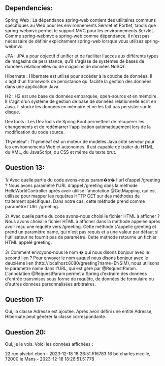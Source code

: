 Dependencies:
-------------------------
Spring Web : La dépendance spring-web contient des utilitaires communs spécifiques au Web pour les environnements Servlet et Portlet, tandis que spring-webmvc permet le support MVC pour les environnements Servlet. Comme spring-webmvc a spring-web comme dépendance, il n'est pas nécessaire de définir explicitement spring-web lorsque vous utilisez spring-webmvc.

JPA : JPA a pour objectif d'unifier et de faciliter l'accès aux différents types de magasins de persistance, qu'il s'agisse de systèmes de bases de données relationnelles ou de magasins de données NoSQL.

Hibernate : Hibernate est utilisé pour accéder à la couche de données. Il s'agit d'un framework de persistance qui facilite la gestion des données dans une application Java.

H2 : H2 est une base de données embarquée, open-source et en mémoire. Il s'agit d'un système de gestion de base de données relationnelle écrit en Java. Il stocke les données en mémoire et ne les fait pas persister sur le disque.

DevTools : Les DevTools de Spring Boot permettent de récupérer les changements et de redémarrer l'application automatiquement lors de la modification du code source.

Thymeleaf : Thymeleaf est un moteur de modèles Java côté serveur pour les environnements Web et autonomes. Il est capable de traiter du HTML, du XML, du JavaScript, du CSS et même du texte brut.

Question 13:
-------------------------

1/  Avec quelle partie du code avons-nous param�tr� l'url d'appel /greeting ?
	Nous avons paramétré l'URL d'appel /greeting dans la méthode HelloWorldController après avoir utilisé l'annotation @GetMapping, qui est utilisée pour mapper les requêtes HTTP GET sur des méthodes de traitement spécifiques. Dans notre cas, cette méthode prend comme paramètre l'URL /greeting.

2/  Avec quelle partie du code avons-nous choisi le fichier HTML à afficher ?
	Nous avons choisi le fichier HTML à afficher dans la méthode appelée après avoir reçu une requête vers /greeting. Cette méthode s'appelle greeting et prend un paramètre name, qui n'est pas requis et a une valeur par défaut si l'utilisateur ne fournit pas de paramètre. Cette méthode retourne un fichier HTML appelé greeting.

3/  Comment envoyons-nous le nom � qui nous disons bonjour avec le second lien ?
	Pour envoyer le nom auquel nous disons bonjour avec le deuxième lien (http://localhost:8080/greeting?name=ENSIM), nous utilisons le paramètre name dans l'URL, qui est géré par @RequestParam. L'annotation @RequestParam permet à Spring d'extraire des données d'entrée transmises sous forme de requête, de données de formulaire ou d'autres données personnalisées arbitraires.

Question 17:
--------------------
Oui, la classe Adresse est ajoutée. Après avoir défini une entité Adresse, Hibernate peut générer la classe correspondante.

Question 20:
--------------------
Oui, je le vois. Voici les données affichées :

22 rue alvebrt eben - 2023-12-18 18:26:51.516783
16 bd charles nicolle, 72000 le Mans - 2023-12-18 18:26:51.51778

